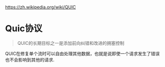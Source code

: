 <https://zh.wikipedia.org/wiki/QUIC>

# Quic协议
> QUIC的长期目标之一是添加前向纠错和改进的拥塞控制


QUIC在修复单个流时可以自由处理其他数据，也就是说即使一个请求发生了错误也不会影响到其他的请求.


